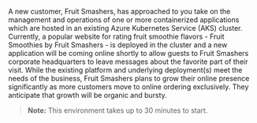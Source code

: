 A new customer, Fruit Smashers, has approached to you take on the management and operations of one or more containerized applications which are hosted in an existing Azure Kubernetes Service (AKS) cluster. Currently, a popular website for rating fruit smoothie flavors - Fruit Smoothies by Fruit Smashers - is deployed in the cluster and a new application will be coming online shortly to allow guests to Fruit Smashers corporate headquarters to leave messages about the favorite part of their visit. While the existing platform and underlying deployment(s) meet the needs of the business, Fruit Smashers plans to grow their online presence significantly as more customers move to online ordering exclusively. They anticipate that growth will be organic and bursty.

> **Note:** This environment takes up to 30 minutes to start.
